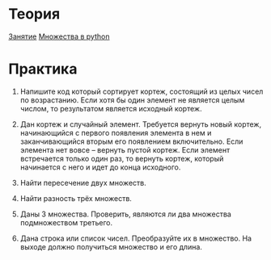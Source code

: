 # Теория
[Занятие](https://momaesham.github.io/python/lessons/5)
[Множества в python](https://pythontutor.ru/lessons/sets/)

# Практика

1. Напишите код который сортирует кортеж, состоящий из целых чисел по возрастанию. Если хотя бы один элемент не является целым числом, то результатом является исходный кортеж.

2. Дан кортеж и случайный элемент. Требуется вернуть новый кортеж, начинающийся с первого появления элемента в нем и заканчивающийся вторым его появлением включительно.
Если элемента нет вовсе – вернуть пустой кортеж.
Если элемент встречается только один раз, то вернуть кортеж, который начинается с него и идет до конца исходного.

3. Найти пересечение двух множеств.

4. Найти разность трёх множеств.

5. Даны 3 множества. Проверить, являются ли два множества подмножеством третьего.

5. Дана строка или список чисел. Преобразуйте их в множество. На выходе должно получиться множество и его длина.

